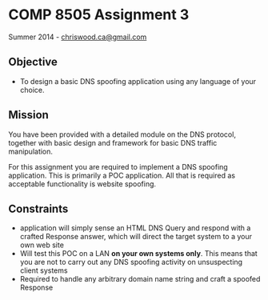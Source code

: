 COMP 8505 Assignment 3
===
Summer 2014 - chriswood.ca@gmail.com

Objective
---
  - To design a basic DNS spoofing application using any language of your choice.

Mission
---
You have been provided with a detailed module on the DNS protocol, together with basic design and framework for basic DNS traffic manipulation. 
 
For this assignment you are required to implement a DNS spoofing application. This is primarily a POC application. All that is required as acceptable functionality is website spoofing. 

Constraints
---
  - application will simply sense an HTML DNS Query and respond with a crafted Response answer, which will direct the target system to a your own web site
  - Will test this POC on a LAN **on your own systems only**. This means that you are not to carry out any DNS spoofing activity on unsuspecting client systems
  - Required to handle any arbitrary domain name string and craft a spoofed Response
